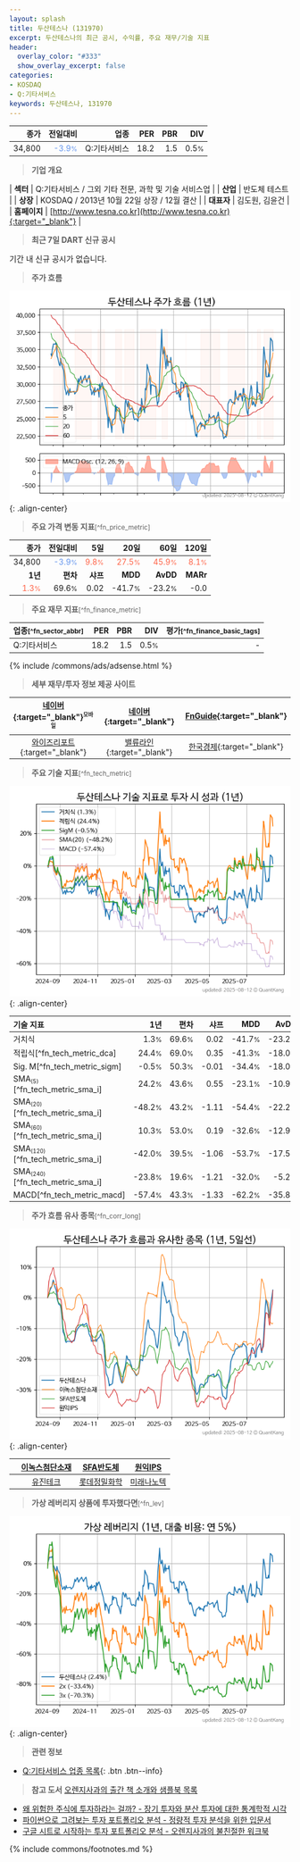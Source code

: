 ```yaml
---
layout: splash
title: 두산테스나 (131970)
excerpt: 두산테스나의 최근 공시, 수익률, 주요 재무/기술 지표
header:
  overlay_color: "#333"
  show_overlay_excerpt: false
categories:
- KOSDAQ
- Q:기타서비스
keywords: 두산테스나, 131970
---
```


| **종가** | **전일대비** | **업종** | **PER** | **PBR** | **DIV** |
| -------: | -----------: | -------: | ------: | ------: | ------: |
| 34,800 | <span style="color: cornflowerblue">-3.9<small>%</small></span> | Q:기타서비스 | 18.2 | 1.5 | 0.5<small>%</small> |

<!-- more -->


> **기업 개요**<a id="company"></a>

| <span style="white-space:nowrap;">**섹터**</span> | Q:기타서비스 / 그외 기타 전문, 과학 및 기술 서비스업 |
| <span style="white-space:nowrap;">**산업**</span> | 반도체 테스트 |
| <span style="white-space:nowrap;">**상장**</span> | KOSDAQ / 2013년 10월 22일 상장 / 12월 결산 |
| <span style="white-space:nowrap;">**대표자**</span> | 김도원, 김윤건 |
| <span style="white-space:nowrap;">**홈페이지**</span> | [http://www.tesna.co.kr](http://www.tesna.co.kr){:target="_blank"} |


> **최근 7일 DART 신규 공시**<a id="dart"></a>

기간 내 신규 공시가 없습니다.


> **주가 흐름**<a id="price"></a>

![131970](/stock/images/131970.png){: .align-center}


> **주요 가격 변동 지표**<small>[^fn_price_metric]</small>

| **종가** | **전일대비** | **5일** | **20일** | **60일** | **120일** |
| -------: | -----------: | ------: | -------: | -------: | --------: |
| 34,800 | <span style="color: cornflowerblue">-3.9<small>%</small></span> | <span style="color: tomato">9.8<small>%</small></span> | <span style="color: tomato">27.5<small>%</small></span> | <span style="color: tomato">45.9<small>%</small></span> | <span style="color: tomato">8.1<small>%</small></span> |
| **1년** | **편차** | **샤프** | **MDD** | **AvDD** | **MARr** |
| <span style="color: tomato">1.3<small>%</small></span> | 69.6<small>%</small> | 0.02 | -41.7<small>%</small> | -23.2<small>%</small> | -0.0 |


> **주요 재무 지표**<small>[^fn_finance_metric]</small>

| **업종**<small>[^fn_sector_abbr]</small> | **PER** | **PBR** | **DIV** | **평가**<small>[^fn_finance_basic_tags]</small> |
| :--------------------------------------- | ------: | ------: | ------: | ----------------------------------------------: |
| Q:기타서비스 | 18.2 | 1.5 | 0.5<small>%</small> | - |



{% include /commons/ads/adsense.html %}

> **세부 재무/투자 정보 제공 사이트**

| [네이버](https://m.stock.naver.com/domestic/stock/131970/finance/summary){:target="_blank"}<sup><small>모바일</small></sup> | [네이버](https://finance.naver.com/item/coinfo.naver?code=131970){:target="_blank"} | [FnGuide](https://comp.fnguide.com/SVO2/ASP/SVD_Invest.asp?gicode=A131970&MenuYn=Y){:target="_blank"} |
| :---: | :---: | :---: |
| [와이즈리포트](https://comp.wisereport.co.kr/company/c1040001.aspx?cmp_cd=131970){:target="_blank"} | [밸류라인](https://www.valueline.co.kr/finance/summary/131970){:target="_blank"} | [한국경제](https://markets.hankyung.com/stock/131970/financial-summary){:target="_blank"} |


> **주요 기술 지표**<small>[^fn_tech_metric]</small>


![131970](/stock/images/131970_tech.png){: .align-center}

| **기술 지표** | **1년** | **편차** | **샤프** | **MDD** | **AvDD** |
| :------------ | ------: | -----------: | -------: | ------: | -------: |
| 거치식 | 1.3<small>%</small> | 69.6<small>%</small> | 0.02 | -41.7<small>%</small> | -23.2<small>%</small> |
| 적립식[^fn_tech_metric_dca] | 24.4<small>%</small> | 69.0<small>%</small> | 0.35 | -41.3<small>%</small> | -18.0<small>%</small> |
| Sig. M[^fn_tech_metric_sigm] | -0.5<small>%</small> | 50.3<small>%</small> | -0.01 | -34.4<small>%</small> | -18.0<small>%</small> |
| SMA<small><sub>(5)</sub></small>[^fn_tech_metric_sma_i] | 24.2<small>%</small> | 43.6<small>%</small> | 0.55 | -23.1<small>%</small> | -10.9<small>%</small> |
| SMA<small><sub>(20)</sub></small>[^fn_tech_metric_sma_i] | -48.2<small>%</small> | 43.2<small>%</small> | -1.11 | -54.4<small>%</small> | -22.2<small>%</small> |
| SMA<small><sub>(60)</sub></small>[^fn_tech_metric_sma_i] | 10.3<small>%</small> | 53.0<small>%</small> | 0.19 | -32.6<small>%</small> | -12.9<small>%</small> |
| SMA<small><sub>(120)</sub></small>[^fn_tech_metric_sma_i] | -42.0<small>%</small> | 39.5<small>%</small> | -1.06 | -53.7<small>%</small> | -17.5<small>%</small> |
| SMA<small><sub>(240)</sub></small>[^fn_tech_metric_sma_i] | -23.8<small>%</small> | 19.6<small>%</small> | -1.21 | -32.0<small>%</small> | -5.2<small>%</small> |
| MACD[^fn_tech_metric_macd] | -57.4<small>%</small> | 43.3<small>%</small> | -1.33 | -62.2<small>%</small> | -35.8<small>%</small> |


> **주가 흐름 유사 종목**<a id="corr"></a><small>[^fn_corr_long]</small>

![131970](/stock/images/131970_corr.png){: .align-center}

|       | [이녹스첨단소재](/272290/) | [SFA반도체](/036540/) | [원익IPS](/240810/) |
| :---: | :------------------------------------: | :------------------------------------: | :------------------------------------: |
|       | [유진테크](/084370/) | [롯데정밀화학](/004000/) | [미래나노텍](/095500/) |


> **가상 레버리지 상품에 투자했다면**<a id="2x"></a><small>[^fn_lev]</small>

![131970](/stock/images/131970_2x.png){: .align-center}


> **관련 정보**

- [Q:기타서비스 업종 목록](/stats/sector/kosdaq_업종_기타서비스_종목/){: .btn .btn--info}

> **참고 도서** [오렌지사과의 출간 책 소개와 샘플북 목록](https://kongdori.tistory.com/691)

- [왜 위험한 주식에 투자하라는 걸까? - 장기 투자와 분산 투자에 대한 통계학적 시각](https://kongdori.tistory.com/421)
- [파이썬으로 그려보는 투자 포트폴리오 분석  - 정량적 투자 분석을 위한 입문서](https://kongdori.tistory.com/643)
- [구글 시트로 시작하는 투자 포트폴리오 분석 - 오렌지사과의 불친절한 워크북](https://kongdori.tistory.com/449)


{% include commons/footnotes.md %}